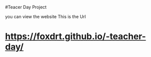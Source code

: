 #Teacer Day Project

you can view the website This is the Url

# https://foxdrt.github.io/-teacher-day/
